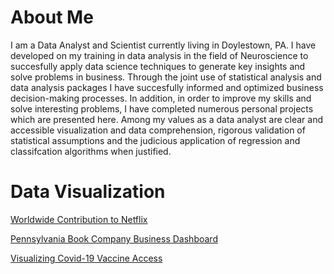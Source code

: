 # About Me

I am a Data Analyst and Scientist currently living in Doylestown, PA. I have developed on my training in data analysis in the field of Neuroscience to succesfully apply data science techniques to generate key insights and solve problems in business. Through the joint use of statistical analysis and data analysis packages I have succesfully informed and optimized business decision-making processes. In addition, in order to improve my skills and solve interesting problems, I have completed numerous personal projects which are presented here. Among my values as a data analyst are clear and accessible visualization and data comprehension, rigorous validation of statistical assumptions and the judicious application of regression and classifcation algorithms when justified.

# Data Visualization

[Worldwide Contribution to Netflix](https://public.tableau.com/profile/ethan.kershner#!/vizhome/WorldwideContributiontoNetlfix/Dashboard1)

[Pennsylvania Book Company Business Dashboard](https://public.tableau.com/profile/ethan.kershner#!/vizhome/PennsylvaniaBookCompanySalesDashboard/Dashboard1)

[Visualizing Covid-19 Vaccine Access](https://public.tableau.com/profile/ethan.kershner#!/vizhome/VisualizingCovid-19VaccineAccessWorldwide/Dashboard1)

